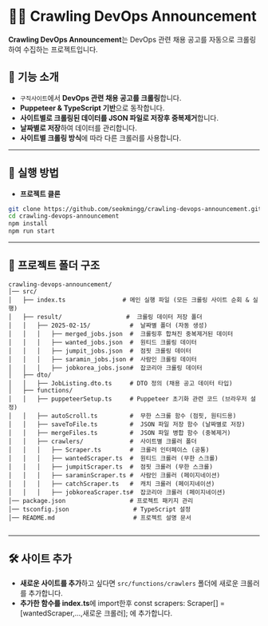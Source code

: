 
# 🕵️‍♂️ Crawling DevOps Announcement

**Crawling DevOps Announcement**는 DevOps 관련 채용 공고를 자동으로 크롤링하여 수집하는 프로젝트입니다.  


## 📌 기능 소개
- `구직사이트`에서 **DevOps 관련 채용 공고를 크롤링**합니다.
- **Puppeteer & TypeScript 기반**으로 동작합니다.
- **사이트별로 크롤링된 데이터를 JSON 파일로 저장후 중복제거**합니다.
- **날짜별로 저장**하여 데이터를 관리합니다.
- **사이트별 크롤링 방식**에 따라 다른 크롤러를 사용합니다.
---

## 🚀 실행 방법
- **프로젝트 클론**
```bash
git clone https://github.com/seokmingg/crawling-devops-announcement.git
cd crawling-devops-announcement
npm install
npm run start

```
---
## 📂 프로젝트 폴더 구조
```plaintext
crawling-devops-announcement/
│── src/
│   ├── index.ts                # 메인 실행 파일 (모든 크롤링 사이트 순회 & 실행)
│   ├── result/                  #  크롤링 데이터 저장 폴더
│   │   ├── 2025-02-15/           #  날짜별 폴더 (자동 생성)
│   │   │   ├── merged_jobs.json  #  크롤링후 합쳐진 중복제거된 데이터
│   │   │   ├── wanted_jobs.json  #  원티드 크롤링 데이터
│   │   │   ├── jumpit_jobs.json  #  점핏 크롤링 데이터
│   │   │   ├── saramin_jobs.json #  사람인 크롤링 데이터
│   │   │   ├── jobkorea_jobs.json#  잡코리아 크롤링 데이터
│   ├── dto/
│   │   ├── JobListing.dto.ts     # DTO 정의 (채용 공고 데이터 타입)
│   ├── functions/
│   │   ├── puppeteerSetup.ts     # Puppeteer 초기화 관련 코드 (브라우저 설정)
│   │   ├── autoScroll.ts         #  무한 스크롤 함수 (점핏, 원티드용)
│   │   ├── saveToFile.ts         #  JSON 파일 저장 함수 (날짜별로 저장)
│   │   ├── mergeFiles.ts         #  JSON 파일 병합 함수 (중복제거)
│   │   ├── crawlers/             #  사이트별 크롤러 폴더
│   │   │   ├── Scraper.ts        #  크롤러 인터페이스 (공통)
│   │   │   ├── wantedScraper.ts  #  원티드 크롤러 (무한 스크롤)
│   │   │   ├── jumpitScraper.ts  #  점핏 크롤러 (무한 스크롤)
│   │   │   ├── saraminScraper.ts #  사람인 크롤러 (페이지네이션)
│   │   │   ├── catchScraper.ts   #  캐치 크롤러 (페이지네이션)
│   │   │   ├── jobkoreaScraper.ts#  잡코리아 크롤러 (페이지네이션)
│── package.json                  # 프로젝트 패키지 관리
│── tsconfig.json                  # TypeScript 설정
│── README.md                      # 프로젝트 설명 문서


```
---
## 🛠 사이트 추가
- **새로운 사이트를 추가**하고 싶다면 `src/functions/crawlers` 폴더에 새로운 크롤러를 추가합니다.
- **추가한 함수를 index.ts**에 import한후  const scrapers: Scraper[] = [wantedScraper,...,새로운 크롤러]; 에 추가합니다.